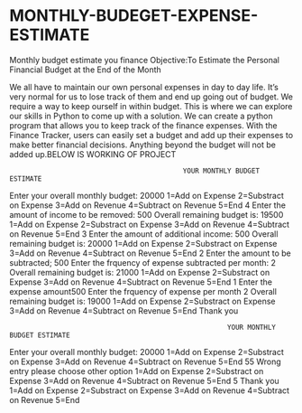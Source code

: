 # MONTHLY-BUDEGET-EXPENSE-ESTIMATE
Monthly budget estimate you finance
Objective:To Estimate the Personal Financial Budget at the End of the Month 

We all have to maintain our own personal expenses in day to day life. It’s very normal for us to lose track of them and end up going out of budget. We require a way to keep ourself in within budget.
This is where we can explore our skills in Python to come up with a solution. We can create a python program that allows you to keep track of the finance expenses.
With the Finance Tracker, users can easily set a budget and add up their expenses to make better financial decisions. Anything beyond the budget will not be added up.BELOW IS WORKING OF PROJECT

                                               YOUR MONTHLY BUDGET ESTIMATE  
                                                 
Enter your overall monthly budget: 20000
1=Add on Expense
2=Substract on Expense
3=Add on Revenue
4=Subtract on Revenue
5=End
4
Enter the  amount of income to be removed: 500
Overall remaining budget is:  19500
1=Add on Expense
2=Substract on Expense
3=Add on Revenue
4=Subtract on Revenue
5=End
3
Enter the amount of additional income: 500
Overall remaining budget is:  20000
1=Add on Expense
2=Substract on Expense
3=Add on Revenue
4=Subtract on Revenue
5=End
2
Enter the amount to be subtracted; 500
Enter the frquency of expense subtracted  per month: 2
Overall remaining budget is:  21000
1=Add on Expense
2=Substract on Expense
3=Add on Revenue
4=Subtract on Revenue
5=End
1
Enter the expense amount500
Enter the frquency of expense per month 2
Overall remaining budget is:  19000
1=Add on Expense
2=Substract on Expense
3=Add on Revenue
4=Subtract on Revenue
5=End
Thank you


                                                          YOUR MONTHLY BUDGET ESTIMATE                                    
Enter your overall monthly budget: 20000
1=Add on Expense
2=Substract on Expense
3=Add on Revenue
4=Subtract on Revenue
5=End
55
Wrong entry please choose other option
1=Add on Expense
2=Substract on Expense
3=Add on Revenue
4=Subtract on Revenue
5=End
5
Thank you
1=Add on Expense
2=Substract on Expense
3=Add on Revenue
4=Subtract on Revenue
5=End
